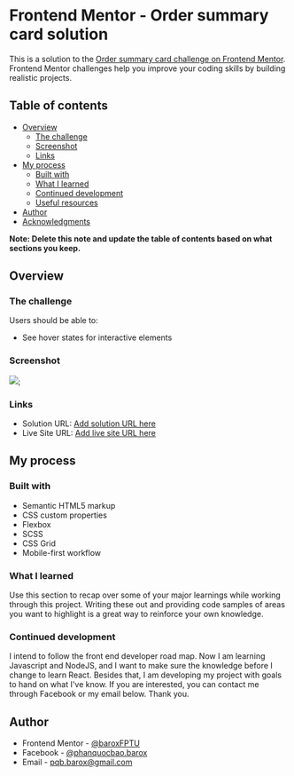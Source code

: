 # Frontend Mentor - Order summary card solution

This is a solution to the [Order summary card challenge on Frontend Mentor](https://www.frontendmentor.io/challenges/order-summary-component-QlPmajDUj). Frontend Mentor challenges help you improve your coding skills by building realistic projects.

## Table of contents

- [Overview](#overview)
  - [The challenge](#the-challenge)
  - [Screenshot](#screenshot)
  - [Links](#links)
- [My process](#my-process)
  - [Built with](#built-with)
  - [What I learned](#what-i-learned)
  - [Continued development](#continued-development)
  - [Useful resources](#useful-resources)
- [Author](#author)
- [Acknowledgments](#acknowledgments)

**Note: Delete this note and update the table of contents based on what sections you keep.**

## Overview

### The challenge

Users should be able to:

- See hover states for interactive elements

### Screenshot

![](./images/screenshot.jpeg);

### Links

- Solution URL: [Add solution URL here](https://github.com/baroxFPTU/order-summary-component-main-frontendmentor)
- Live Site URL: [Add live site URL here](https://baroxfptu.github.io/order-summary-component-main-frontendmentor/)

## My process

### Built with

- Semantic HTML5 markup
- CSS custom properties
- Flexbox
- SCSS
- CSS Grid
- Mobile-first workflow

### What I learned

Use this section to recap over some of your major learnings while working through this project. Writing these out and providing code samples of areas you want to highlight is a great way to reinforce your own knowledge.

### Continued development

I intend to follow the front end developer road map. Now I am learning Javascript and NodeJS, and I want to make sure the knowledge before I change to learn React. Besides that, I am developing my project with goals to hand on what I've know. If you are interested, you can contact me through Facebook or my email below. Thank you.

## Author

- Frontend Mentor - [@baroxFPTU](https://www.frontendmentor.io/profile/baroxFPTU)
- Facebook - [@phanquocbao.barox](https://www.facebook.com/phanquocbao.barox/)
- Email - pqb.barox@gmail.com
